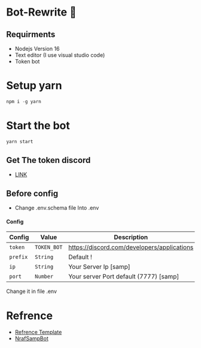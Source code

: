﻿# Bot-Rewrite 👾
 
 ## Requirments
 * Nodejs Version 16
 * Text editor (I use visual studio code)
 * Token bot
 
 
 # Setup yarn
 ```c
 npm i -g yarn
 ```
 
 # Start the bot
```c
yarn start
```
## Get The token discord 
* [LINK](https://discord.com/developers/applications)


 ## Before config
 * Change .env.schema file Into .env
 
 #### Config

| Config      | Value       | Description            |
| ----------- | ----------- | ---------------------- |
| `token`     | `TOKEN_BOT` | https://discord.com/developers/applications        |
| `prefix` | `String`        | Default ! |
| `ip`    | `String`        | Your Server Ip   [samp]   |
| `port`    | `Number`    | Your server Port default (7777) [samp]       |

Change it in file .env

 # Refrence
* [Refrence Template](https://github.com/RaZegame/bot-template-ts)
* [NrafSampBot](https://github.com/NRAF13/SampBotNraf)

